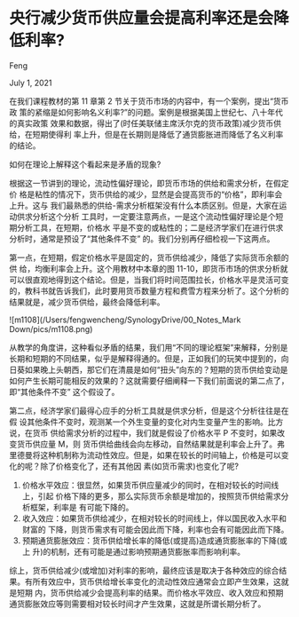 # 央行减少货币供应量会提高利率还是会降低利率?

Feng 

July 1, 2021

在我们课程教材的第 11 章第 2 节关于货币市场的内容中，有一个案例，提出“货币政 策的紧缩是如何影响名义利率?”的问题。案例是根据美国上世纪七、八十年代的真实政策 效果和数据，得出了(时任美联储主席沃尔克的货币政策)减少货币供给，在短期使得利 率上升，但是在长期则是降低了通货膨胀进而降低了名义利率的结论。

如何在理论上解释这个看起来是矛盾的现象? 

根据这一节讲到的理论，流动性偏好理论，即货币市场的供给和需求分析，在假定价 格是粘性的情况下，货币供给的减少，显然是会提高货币的“价格”，即利率会上升。这与 我们最熟悉的供给-需求分析框架没有什么本质区别。但是，大家在运动供求分析这个分析 工具时，一定要注意两点，一是这个流动性偏好理论是个短期分析工具，在短期，价格水 平是不变的或粘性的；二是经济学家们在进行供求分析时，通常是预设了“其他条件不变” 的。我们分别再仔细检视一下这两点。

第一点，在短期，假定价格水平是固定的，货币供给减少，降低了实际货币余额的供 给，均衡利率会上升。这个用教材中本章的图 11-10，即货币市场的供求分析就可以很直观地得到这个结论。但是，当我们将时间范围拉长，价格水平是灵活可变的，教科书就告诉我们，此时要用货币数量方程和费雪方程来分析了。这个分析的结果就是，减少货币供给，最终会降低利率。

![m1108](/Users/fengwencheng/SynologyDrive/00_Notes_Mark Down/pics/m1108.png)





从教学的角度讲，这种看似矛盾的结果，我们用“不同的理论框架”来解释，分别是长期和短期的不同结果，似乎是解释得通的。但是，正如我们的玩笑中提到的，向日葵如果晚上头朝西，那它们在清晨是如何“扭头”向东的？短期的货币供给变动是如何产生长期可能相反的效果的？这就需要仔细阐释一下我们前面说的第二点了，即“其他条件不变” 这个假设了。

第二点，经济学家们最得心应手的分析工具就是供求分析，但是这个分析往往是在假 设其他条件不变时，观测某一个外生变量的变化对内生变量产生的影响。比方说，在货币 供给需求分析的过程中，我们就是假设了价格水平 P 不变时，如果改变货币供应量 M，则 货币供给曲线会向左移动，自然结果就是利率会上升了。弗里德曼将这种机制称为流动性效应。但是，如果在较长的时间轴上，价格是可以变化的呢？除了价格变化了，还有其他因 素(如货币需求)也变化了呢?

1. 价格水平效应：很显然，如果货币供应量减少的同时，在相对较长的时间线上，引起 价格下降的更多，那么实际货币余额是增加的，按照货币供给需求分析框架，利率是 有可能下降的。
2. 收入效应：如果货币供给减少，在相对较长的时间线上，伴以国民收入水平和财富的 下降，则货币需求有可能会因此而下降，利率也会有可能因此而下降。
3. 预期通货膨胀效应：货币供给增长率的降低(或提高)造成通货膨胀率的下降(或上 升)的机制，还有可能是通过影响预期通货膨胀率而影响利率。

综上，货币供给减少(或增加)对利率的影响，最终应该是取决于各种效应的综合结 果。有所有效应中，货币供给增长率变化的流动性效应通常会立即产生效果，这就是短期 内，货币供给减少会提高利率的结果。而价格水平效应、收入效应和预期通货膨胀效应等则需要相对较长时间才产生效果，这就是所谓长期分析了。

